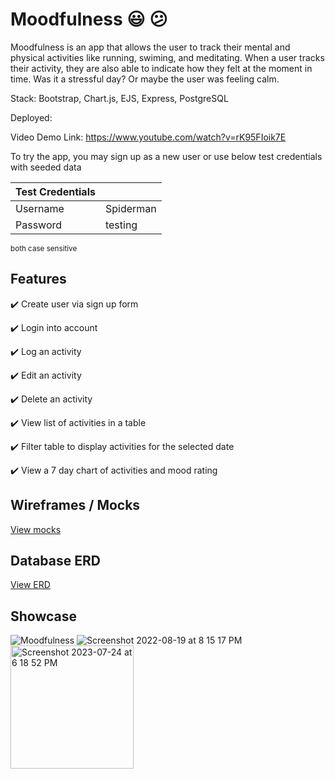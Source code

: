 # Moodfulness :smiley: :confused:

Moodfulness is an app that allows the user to track their mental and physical activities like running, swiming, and meditating. When a user tracks their activity, they are also able to indicate how they felt at the moment in time. Was it a stressful day? Or maybe the user was feeling calm.

Stack: Bootstrap, Chart.js, EJS, Express, PostgreSQL

Deployed:

Video Demo Link: https://www.youtube.com/watch?v=rK95FIoik7E

To try the app, you may sign up as a new user or use below test credentials with seeded data

| Test Credentials |           |
| ---------------- | --------- |
| Username         | Spiderman |
| Password         | testing   |

<sub>both case sensitive</sub>

## Features

:heavy_check_mark: Create user via sign up form

:heavy_check_mark: Login into account

:heavy_check_mark: Log an activity

:heavy_check_mark: Edit an activity

:heavy_check_mark: Delete an activity

:heavy_check_mark: View list of activities in a table

:heavy_check_mark: Filter table to display activities for the selected date

:heavy_check_mark: View a 7 day chart of activities and mood rating

## Wireframes / Mocks

[View mocks](https://drive.google.com/file/d/1LPsdF-UT-8aMQtY8OZG4_JoxAMdcesGs/view?usp=sharing)

## Database ERD

[View ERD](https://drive.google.com/file/d/1cTnziqYRYkNARFd1KVk-AHq9P61VMM5e/view?usp=sharing)

## Showcase

![Moodfulness](https://user-images.githubusercontent.com/86565793/185615501-90972333-993f-4680-a4d6-3d2ee80deef0.png)
![Screenshot 2022-08-19 at 8 15 17 PM](https://user-images.githubusercontent.com/86565793/185616375-df3af6ee-1fe6-41eb-9ace-7b7eeb8b7070.png)<img width="197" alt="Screenshot 2023-07-24 at 6 18 52 PM" src="https://github.com/EricFooSD/moodfulness/assets/86565793/f081b1ec-0d7f-4e7e-a391-bc4c607e6eee">

